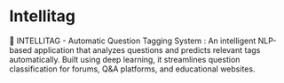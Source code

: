 # Intellitag
🎯 INTELLITAG - Automatic Question Tagging System : An intelligent NLP-based application that analyzes questions and predicts relevant tags automatically. Built using deep learning, it streamlines question classification for forums, Q&amp;A platforms, and educational websites.
